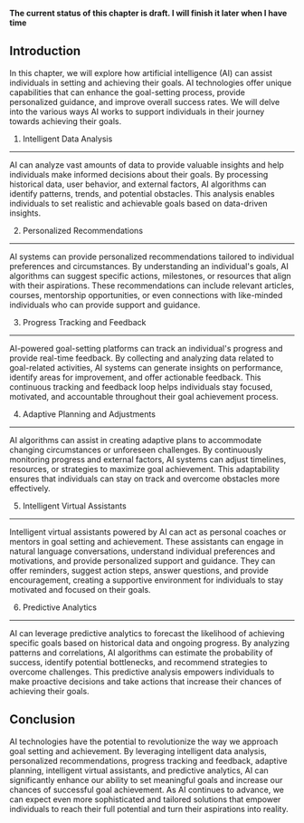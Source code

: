 **The current status of this chapter is draft. I will finish it later when I have time**

Introduction
------------

In this chapter, we will explore how artificial intelligence (AI) can assist individuals in setting and achieving their goals. AI technologies offer unique capabilities that can enhance the goal-setting process, provide personalized guidance, and improve overall success rates. We will delve into the various ways AI works to support individuals in their journey towards achieving their goals.

1. Intelligent Data Analysis
----------------------------

AI can analyze vast amounts of data to provide valuable insights and help individuals make informed decisions about their goals. By processing historical data, user behavior, and external factors, AI algorithms can identify patterns, trends, and potential obstacles. This analysis enables individuals to set realistic and achievable goals based on data-driven insights.

2. Personalized Recommendations
-------------------------------

AI systems can provide personalized recommendations tailored to individual preferences and circumstances. By understanding an individual's goals, AI algorithms can suggest specific actions, milestones, or resources that align with their aspirations. These recommendations can include relevant articles, courses, mentorship opportunities, or even connections with like-minded individuals who can provide support and guidance.

3. Progress Tracking and Feedback
---------------------------------

AI-powered goal-setting platforms can track an individual's progress and provide real-time feedback. By collecting and analyzing data related to goal-related activities, AI systems can generate insights on performance, identify areas for improvement, and offer actionable feedback. This continuous tracking and feedback loop helps individuals stay focused, motivated, and accountable throughout their goal achievement process.

4. Adaptive Planning and Adjustments
------------------------------------

AI algorithms can assist in creating adaptive plans to accommodate changing circumstances or unforeseen challenges. By continuously monitoring progress and external factors, AI systems can adjust timelines, resources, or strategies to maximize goal achievement. This adaptability ensures that individuals can stay on track and overcome obstacles more effectively.

5. Intelligent Virtual Assistants
---------------------------------

Intelligent virtual assistants powered by AI can act as personal coaches or mentors in goal setting and achievement. These assistants can engage in natural language conversations, understand individual preferences and motivations, and provide personalized support and guidance. They can offer reminders, suggest action steps, answer questions, and provide encouragement, creating a supportive environment for individuals to stay motivated and focused on their goals.

6. Predictive Analytics
-----------------------

AI can leverage predictive analytics to forecast the likelihood of achieving specific goals based on historical data and ongoing progress. By analyzing patterns and correlations, AI algorithms can estimate the probability of success, identify potential bottlenecks, and recommend strategies to overcome challenges. This predictive analysis empowers individuals to make proactive decisions and take actions that increase their chances of achieving their goals.

Conclusion
----------

AI technologies have the potential to revolutionize the way we approach goal setting and achievement. By leveraging intelligent data analysis, personalized recommendations, progress tracking and feedback, adaptive planning, intelligent virtual assistants, and predictive analytics, AI can significantly enhance our ability to set meaningful goals and increase our chances of successful goal achievement. As AI continues to advance, we can expect even more sophisticated and tailored solutions that empower individuals to reach their full potential and turn their aspirations into reality.

